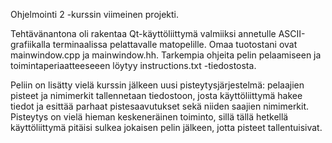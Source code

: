 Ohjelmointi 2 -kurssin viimeinen projekti. 

Tehtävänantona oli rakentaa Qt-käyttöliittymä valmiiksi annetulle ASCII-grafiikalla terminaalissa pelattavalle matopelille.
Omaa tuotostani ovat mainwindow.cpp ja mainwindow.hh. Tarkempia ohjeita pelin pelaamiseen ja toimintaperiaatteeseeen 
löytyy instructions.txt -tiedostosta. 

Peliin on lisätty vielä kurssin jälkeen uusi pisteytysjärjestelmä: pelaajien pisteet ja nimimerkit tallennetaan tiedostoon, 
josta käyttöliittymä hakee tiedot ja esittää parhaat pistesaavutukset sekä niiden saajien nimimerkit. Pisteytys on vielä
hieman keskeneräinen toiminto, sillä tällä hetkellä käyttöliittymä pitäisi sulkea jokaisen pelin jälkeen, jotta pisteet 
tallentuisivat.
